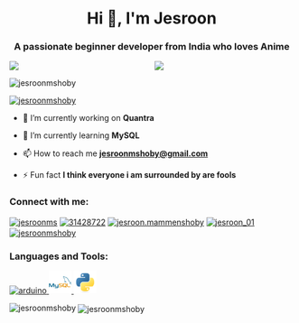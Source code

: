 <h1 align="center">Hi 👋, I'm Jesroon</h1>
<h3 align="center">A passionate beginner developer from India who loves Anime</h3>

<div style="display: flex; justify-content: center; gap: 10px;">
  <img src="https://raw.githubusercontent.com/sciencepal/sciencepal/refs/heads/master/assets/life_balance.gif" width="300"/>
  <img src="https://media.giphy.com/media/v1.Y2lkPWVjZjA1ZTQ3Y3dzcXdjb3l5dTEwN3VnaDd3czVvb3N5aGx4N256am1rcHBjdnY4dSZlcD12MV9naWZzX3NlYXJjaCZjdD1n/SUlfJOJLzrlcc/giphy.gif" width="300"/>
</div>


<p align="left"> <img src="https://komarev.com/ghpvc/?username=jesroonmshoby&label=Profile%20views&color=0e75b6&style=flat" alt="jesroonmshoby" /> </p>

<p align="left"> <a href="https://github.com/ryo-ma/github-profile-trophy"><img src="https://github-profile-trophy.vercel.app/?username=jesroonmshoby" alt="jesroonmshoby" /></a> </p>

- 🔭 I’m currently working on **Quantra**

- 🌱 I’m currently learning **MySQL**

- 📫 How to reach me **jesroonmshoby@gmail.com**

- ⚡ Fun fact **I think everyone i am surrounded by are fools**

<h3 align="left">Connect with me:</h3>
<p align="left">
<a href="https://twitter.com/jesroonms" target="blank"><img align="center" src="https://raw.githubusercontent.com/rahuldkjain/github-profile-readme-generator/master/src/images/icons/Social/twitter.svg" alt="jesroonms" height="30" width="40" /></a>
<a href="https://stackoverflow.com/users/31428722" target="blank"><img align="center" src="https://raw.githubusercontent.com/rahuldkjain/github-profile-readme-generator/master/src/images/icons/Social/stack-overflow.svg" alt="31428722" height="30" width="40" /></a>
<a href="https://fb.com/jesroon.mammenshoby" target="blank"><img align="center" src="https://raw.githubusercontent.com/rahuldkjain/github-profile-readme-generator/master/src/images/icons/Social/facebook.svg" alt="jesroon.mammenshoby" height="30" width="40" /></a>
<a href="https://instagram.com/jesroon_01" target="blank"><img align="center" src="https://raw.githubusercontent.com/rahuldkjain/github-profile-readme-generator/master/src/images/icons/Social/instagram.svg" alt="jesroon_01" height="30" width="40" /></a>
<a href="https://www.leetcode.com/jesroonmshoby" target="blank"><img align="center" src="https://raw.githubusercontent.com/rahuldkjain/github-profile-readme-generator/master/src/images/icons/Social/leet-code.svg" alt="jesroonmshoby" height="30" width="40" /></a>
</p>

<h3 align="left">Languages and Tools:</h3>
<p align="left"> <a href="https://www.arduino.cc/" target="_blank" rel="noreferrer"> <img src="https://cdn.worldvectorlogo.com/logos/arduino-1.svg" alt="arduino" width="40" height="40"/> </a> <a href="https://www.mysql.com/" target="_blank" rel="noreferrer"> <img src="https://raw.githubusercontent.com/devicons/devicon/master/icons/mysql/mysql-original-wordmark.svg" alt="mysql" width="40" height="40"/> </a> <a href="https://www.python.org" target="_blank" rel="noreferrer"> <img src="https://raw.githubusercontent.com/devicons/devicon/master/icons/python/python-original.svg" alt="python" width="40" height="40"/> </a> </p>

<p><img align="left" src="https://github-readme-stats.vercel.app/api/top-langs?username=jesroonmshoby&show_icons=true&locale=en&layout=compact" alt="jesroonmshoby" /></p>

<p>&nbsp;<img align="center" src="https://github-readme-stats.vercel.app/api?username=jesroonmshoby&show_icons=true&locale=en" alt="jesroonmshoby" /></p>

<!--
**jesroonmshoby/jesroonmshoby** is a ✨ _special_ ✨ repository because its `README.md` (this file) appears on your GitHub profile.

Here are some ideas to get you started:

- 🔭 I’m currently working on ...
- 🌱 I’m currently learning ...
- 👯 I’m looking to collaborate on ...
- 🤔 I’m looking for help with ...
- 💬 Ask me about ...
- 📫 How to reach me: ...
- 😄 Pronouns: ...
- ⚡ Fun fact: ...
-->
